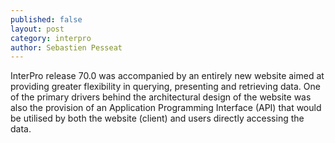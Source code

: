 ```yaml
---
published: false
layout: post
category: interpro
author: Sebastien Pesseat
---
```


InterPro release 70.0 was accompanied by an entirely new website aimed at providing greater flexibility in querying, presenting and retrieving data. One of the primary drivers behind the architectural design of the website was also the provision of an Application Programming Interface (API) that would be utilised by both the website (client) and users directly accessing the data.
